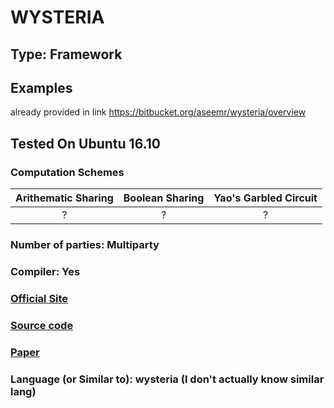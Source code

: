 # WYSTERIA

## Type: Framework

## Examples

already provided in link 
https://bitbucket.org/aseemr/wysteria/overview

## Tested On Ubuntu 16.10 

### Computation Schemes

| Arithematic Sharing | Boolean Sharing |  Yao's Garbled Circuit |
| :-----------------: | :-------------: | :--------------------: |
|          ?          |        ?        |           ?            |

### Number of parties: Multiparty

### Compiler: Yes

### [Official Site](https://bitbucket.org/aseemr/wysteria/wiki/Home)

### [Source code](https://bitbucket.org/aseemr/wysteria/wiki/Home)

### [Paper](http://www.cs.umd.edu/~aseem/wysteria.pdf)

### Language (or Similar to): wysteria (I don't actually know similar lang)



